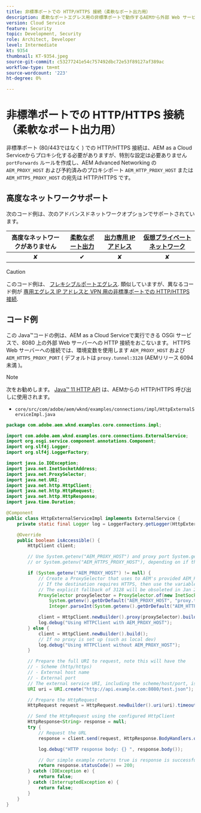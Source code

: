```yaml
---
title: 非標準ポートでの HTTP/HTTPS 接続（柔軟なポート出力用）
description: 柔軟なポートエグレス用の非標準ポートで動作するAEMから外部 Web サービスに、HTTP/HTTPS リクエストをas a Cloud Service的にする方法を説明します。
version: Cloud Service
feature: Security
topic: Development, Security
role: Architect, Developer
level: Intermediate
kt: 9354
thumbnail: KT-9354.jpeg
source-git-commit: c53277241e54c757492dbc72e53f89127af389ac
workflow-type: tm+mt
source-wordcount: '223'
ht-degree: 0%

---
```


# 非標準ポートでの HTTP/HTTPS 接続（柔軟なポート出力用）

非標準ポート (80/443ではなく ) での HTTP/HTTPS 接続は、AEM as a Cloud Serviceからプロキシ化する必要がありますが、特別な設定は必要ありません `portForwards` ルールを作成し、AEM Advanced Networking の `AEM_PROXY_HOST` および予約済みのプロキシポート `AEM_HTTP_PROXY_HOST` または `AEM_HTTPS_PROXY_HOST` の宛先は HTTP/HTTPS です。

## 高度なネットワークサポート

次のコード例は、次のアドバンスドネットワークオプションでサポートされています。

| 高度なネットワークがありません | [柔軟なポート出力](../flexible-port-egress.md) | [出力専用 IP アドレス](../dedicated-egress-ip-address.md) | [仮想プライベートネットワーク](../vpn.md) |
|:-----:|:-----:|:------:|:---------:|
| ✘ | ✔ | ✘ | ✘ |

>[!CAUTION]
>
> このコード例は、 [フレキシブルポートエグレス](../flexible-port-egress.md). 類似していますが、異なるコード例が [専用エグレス IP アドレスと VPN 用の非標準ポートでの HTTP/HTTPS 接続](./http-on-non-standard-ports.md).

## コード例

この Java™コードの例は、AEM as a Cloud Serviceで実行できる OSGi サービスで、8080 上の外部 Web サーバーへの HTTP 接続をおこないます。 HTTPS Web サーバーへの接続では、環境変数を使用します `AEM_PROXY_HOST` および `AEM_HTTPS_PROXY_PORT` ( デフォルトは `proxy.tunnel:3128` (AEMリリース 6094 未満 )。

>[!NOTE]
> 次をお勧めします。 [Java™ 11 HTTP API](https://docs.oracle.com/en/java/javase/11/docs/api/java.net.http/java/net/http/package-summary.html) は、AEMからの HTTP/HTTPS 呼び出しに使用されます。

+ `core/src/com/adobe/aem/wknd/examples/connections/impl/HttpExternalServiceImpl.java`

```java
package com.adobe.aem.wknd.examples.core.connections.impl;

import com.adobe.aem.wknd.examples.core.connections.ExternalService;
import org.osgi.service.component.annotations.Component;
import org.slf4j.Logger;
import org.slf4j.LoggerFactory;

import java.io.IOException;
import java.net.InetSocketAddress;
import java.net.ProxySelector;
import java.net.URI;
import java.net.http.HttpClient;
import java.net.http.HttpRequest;
import java.net.http.HttpResponse;
import java.time.Duration;

@Component
public class HttpExternalServiceImpl implements ExternalService {
    private static final Logger log = LoggerFactory.getLogger(HttpExternalServiceImpl.class);

    @Override
    public boolean isAccessible() {
        HttpClient client;

        // Use System.getenv("AEM_PROXY_HOST") and proxy port System.getenv("AEM_HTTP_PROXY_HOST") 
        // or System.getenv("AEM_HTTPS_PROXY_HOST"), depending on if the destination requires HTTP/HTTPS

        if (System.getenv("AEM_PROXY_HOST") != null) {
            // Create a ProxySelector that uses to AEM's provided AEM_PROXY_HOST, with a fallback of proxy.tunnel, and proxy port using the AEM_HTTP_PROXY_PORT variable. 
            // If the destination requires HTTPS, then use the variable AEM_HTTPS_PROXY_PORT instead of AEM_HTTP_PROXY_PORT.
            // The explicit fallback of 3128 will be obsoleted in Jan 2022, and only the AEM_HTTP_PROXY_PORT/AEM_HTTPS_PROXY_PORT variable will be required
            ProxySelector proxySelector = ProxySelector.of(new InetSocketAddress(
                System.getenv().getOrDefault("AEM_PROXY_HOST", "proxy.tunnel"), 
                Integer.parseInt(System.getenv().getOrDefault("AEM_HTTP_PROXY_PORT", "3128"))));

            client = HttpClient.newBuilder().proxy(proxySelector).build();
            log.debug("Using HTTPClient with AEM_PROXY_HOST");
        } else {
            client = HttpClient.newBuilder().build();
            // If no proxy is set up (such as local dev)
            log.debug("Using HTTPClient without AEM_PROXY_HOST");
        }

        // Prepare the full URI to request, note this will have the
        // - Scheme (http/https)
        // - External host name
        // - External port
        // The external service URI, including the scheme/host/port, is defined in code, and NOT in Cloud Manager portForwards rules.
        URI uri = URI.create("http://api.example.com:8080/test.json");

        // Prepare the HttpRequest
        HttpRequest request = HttpRequest.newBuilder().uri(uri).timeout(Duration.ofSeconds(2)).build();

        // Send the HttpRequest using the configured HttpClient
        HttpResponse<String> response = null;
        try {
            // Request the URL
            response = client.send(request, HttpResponse.BodyHandlers.ofString());

            log.debug("HTTP response body: {} ", response.body());

            // Our simple example returns true is response is successful! (200 status code)
            return response.statusCode() == 200;
        } catch (IOException e) {
            return false;
        } catch (InterruptedException e) {
            return false;
        }
    }
}
```
